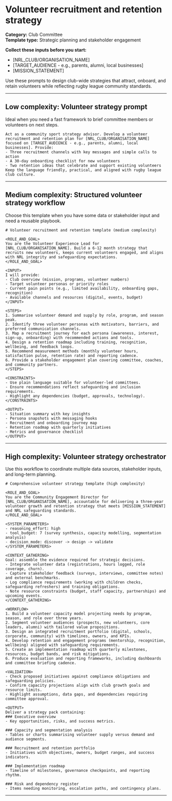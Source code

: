 # Volunteer recruitment and retention strategy

**Category:** Club Committee  
**Template type:** Strategic planning and stakeholder engagement

**Collect these inputs before you start:**

- [NRL_CLUB/ORGANISATION_NAME]
- [TARGET_AUDIENCE - e.g., parents, alumni, local businesses]
- [MISSION_STATEMENT]


Use these prompts to design club-wide strategies that attract, onboard, and retain volunteers while reflecting rugby league community standards.

---

## Low complexity: Volunteer strategy prompt

Ideal when you need a fast framework to brief committee members or volunteers on next steps.

```text
Act as a community sport strategy advisor. Develop a volunteer recruitment and retention plan for [NRL_CLUB/ORGANISATION_NAME] focused on [TARGET_AUDIENCE - e.g., parents, alumni, local businesses]. Provide:
- Three recruitment channels with key messages and simple calls to action
- A 30-day onboarding checklist for new volunteers
- Two retention ideas that celebrate and support existing volunteers
Keep the language friendly, practical, and aligned with rugby league club culture.
```

---

## Medium complexity: Structured volunteer strategy workflow

Choose this template when you have some data or stakeholder input and need a reusable playbook.

```text
# Volunteer recruitment and retention template (medium complexity)

<ROLE_AND_GOAL>
You are the Volunteer Experience Lead for [NRL_CLUB/ORGANISATION_NAME]. Build a 6-12 month strategy that recruits new volunteers, keeps current volunteers engaged, and aligns with NRL integrity and safeguarding expectations.
</ROLE_AND_GOAL>

<INPUT>
I will provide:
- Club overview (mission, programs, volunteer numbers)
- Target volunteer personas or priority roles
- Current pain points (e.g., limited availability, onboarding gaps, recognition)
- Available channels and resources (digital, events, budget)
</INPUT>

<STEPS>
1. Summarise volunteer demand and supply by role, program, and season peak.
2. Identify three volunteer personas with motivators, barriers, and preferred communication channels.
3. Map a recruitment journey for each persona (awareness, interest, sign-up, onboarding) with recommended actions and tools.
4. Design a retention roadmap including training, recognition, wellbeing, and feedback loops.
5. Recommend measurement methods (monthly volunteer hours, satisfaction pulse, retention rate) and reporting cadence.
6. Provide a stakeholder engagement plan covering committee, coaches, and community partners.
</STEPS>

<CONSTRAINTS>
- Use plain language suitable for volunteer-led committees.
- Ensure recommendations reflect safeguarding and inclusion requirements.
- Highlight any dependencies (budget, approvals, technology).
</CONSTRAINTS>

<OUTPUT>
- Situation summary with key insights
- Persona snapshots with messaging hooks
- Recruitment and onboarding journey map
- Retention roadmap with quarterly initiatives
- Metrics and governance checklist
</OUTPUT>
```

---

## High complexity: Volunteer strategy orchestrator

Use this workflow to coordinate multiple data sources, stakeholder inputs, and long-term planning.

```text
# Comprehensive volunteer strategy template (high complexity)

<ROLE_AND_GOAL>
You are the Community Engagement Director for [NRL_CLUB/ORGANISATION_NAME], accountable for delivering a three-year volunteer growth and retention strategy that meets [MISSION_STATEMENT] and NRL safeguarding standards.
</ROLE_AND_GOAL>

<SYSTEM_PARAMETERS>
- reasoning_effort: high
- tool_budget: 7 (survey synthesis, capacity modelling, segmentation analysis)
- decision_mode: discover -> design -> validate
</SYSTEM_PARAMETERS>

<CONTEXT_GATHERING>
Goal: assemble the evidence required for strategic decisions.
- Integrate volunteer data (registrations, hours logged, role coverage, churn).
- Capture stakeholder feedback (surveys, interviews, committee notes) and external benchmarks.
- Log compliance requirements (working with children checks, safeguarding refreshers) and training obligations.
- Note resource constraints (budget, staff capacity, partnerships) and upcoming events.
</CONTEXT_GATHERING>

<WORKFLOW>
1. Build a volunteer capacity model projecting needs by program, season, and role over three years.
2. Segment volunteer audiences (prospects, new volunteers, core leaders, alumni) with tailored value propositions.
3. Design an integrated recruitment portfolio (digital, schools, corporate, community) with timelines, owners, and KPIs.
4. Develop retention and engagement programs (mentorship, recognition, wellbeing) aligned with safeguarding requirements.
5. Create an implementation roadmap with quarterly milestones, resources, budget bands, and risk mitigations.
6. Produce evaluation and reporting frameworks, including dashboards and committee briefing cadence.

<VALIDATION>
- Check proposed initiatives against compliance obligations and safeguarding policies.
- Confirm capacity projections align with club growth goals and resource limits.
- Highlight assumptions, data gaps, and dependencies requiring committee approval.

<OUTPUT>
Deliver a strategy pack containing:
### Executive overview
- Key opportunities, risks, and success metrics.

### Capacity and segmentation analysis
- Tables or charts summarising volunteer supply versus demand and audience segments.

### Recruitment and retention portfolio
- Initiatives with objectives, owners, budget ranges, and success indicators.

### Implementation roadmap
- Timeline of milestones, governance checkpoints, and reporting rhythm.

### Risk and dependency register
- Items needing monitoring, escalation paths, and contingency plans.
```

---
